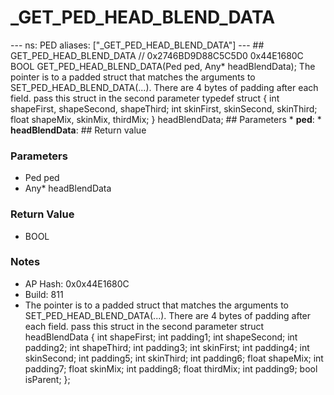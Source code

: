 # _GET_PED_HEAD_BLEND_DATA

--- ns: PED aliases: ["_GET_PED_HEAD_BLEND_DATA"] --- ## GET_PED_HEAD_BLEND_DATA  // 0x2746BD9D88C5C5D0 0x44E1680C BOOL GET_PED_HEAD_BLEND_DATA(Ped ped, Any* headBlendData);  The pointer is to a padded struct that matches the arguments to SET_PED_HEAD_BLEND_DATA(...). There are 4 bytes of padding after each field. pass this struct in the second parameter typedef struct { int shapeFirst, shapeSecond, shapeThird; int skinFirst, skinSecond, skinThird; float shapeMix, skinMix, thirdMix; } headBlendData;  ## Parameters * **ped**: * **headBlendData**:  ## Return value

### Parameters
* Ped ped
* Any* headBlendData

### Return Value
* BOOL

### Notes
* AP Hash: 0x0x44E1680C
* Build: 811
* The pointer is to a padded struct that matches the arguments to SET_PED_HEAD_BLEND_DATA(...). There are 4 bytes of padding after each field.
pass this struct in the second parameter 
struct headBlendData
{
    int shapeFirst;
    int padding1;
    int shapeSecond;
    int padding2;
    int shapeThird;
    int padding3;
    int skinFirst;
    int padding4;
    int skinSecond;
    int padding5;
    int skinThird;
    int padding6;
    float shapeMix;
    int padding7;
    float skinMix;
    int padding8;
    float thirdMix;
    int padding9;
    bool isParent;
};

